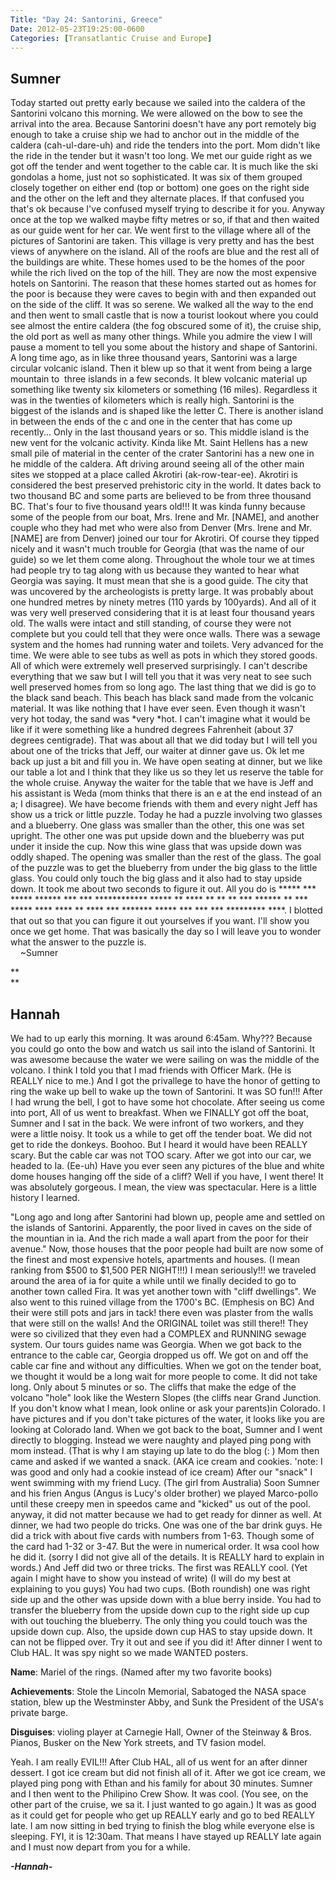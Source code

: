 ```yaml
---
Title: "Day 24: Santorini, Greece"
Date: 2012-05-23T19:25:00-0600
Categories: [Transatlantic Cruise and Europe]
---
```


## Sumner

Today started out pretty early because we sailed into the caldera of the
Santorini volcano this morning. We were allowed on the bow to see the
arrival into the area. Because Santorini doesn't have any port remotely
big enough to take a cruise ship we had to anchor out in the middle of
the caldera (cah-ul-dare-uh) and ride the tenders into the port. Mom
didn't like the ride in the tender but it wasn't too long. We met our
guide right as we got off the tender and went together to the cable car.
It is much like the ski gondolas a home, just not so sophisticated. It
was six of them grouped closely together on either end (top or bottom)
one goes on the right side and the other on the left and they alternate
places. If that confused you that's ok because I've confused myself
trying to describe it for you. Anyway once at the top we walked maybe
fifty metres or so, if that and then waited as our guide went for her
car. We went first to the village where all of the pictures of Santorini
are taken. This village is very pretty and has the best views of
anywhere on the island. All of the roofs are blue and the rest all of
the buildings are white. These homes used to be the homes of the poor
while the rich lived on the top of the hill. They are now the most
expensive hotels on Santorini. The reason that these homes started out
as homes for the poor is because they were caves to begin with and then
expanded out on the side of the cliff. It was so serene. We walked all
the way to the end and then went to small castle that is now a tourist
lookout where you could see almost the entire caldera (the fog obscured
some of it), the cruise ship, the old port as well as many other things.
While you admire the view I will pause a moment to tell you some about
the history and shape of Santorini. A long time ago, as in like three
thousand years, Santorini was a large circular volcanic island. Then it
blew up so that it went from being a large mountain to  three islands in
a few seconds. It blew volcanic material up something like twenty six
kilometers or something (16 miles). Regardless it was in the twenties of
kilometers which is really high. Santorini is the biggest of the islands
and is shaped like the letter C. There is another island in between the
ends of the c and one in the center that has come up recently... Only in
the last thousand years or so. This middle island is the new vent for
the volcanic activity. Kinda like Mt. Saint Hellens has a new small pile
of material in the center of the crater Santorini has a new one in he
middle of the caldera. Aft driving around seeing all of the other main
sites we stopped at a place called Akrotiri (ak-row-tear-ee). Akrotiri
is considered the best preserved prehistoric city in the world. It dates
back to two thousand BC and some parts are believed to be from three
thousand BC. That's four to five thousand years old!!! It was kinda
funny because some of the people from our boat, Mrs. Irene and Mr.
\[NAME\], and another couple who they had met who were also from Denver
(Mrs. Irene and Mr. \[NAME\] are from Denver) joined our tour for
Akrotiri. Of course they tipped nicely and it wasn't much trouble for
Georgia (that was the name of our guide) so we let them come along.
Throughout the whole tour we at times had people try to tag along with
us because they wanted to hear what Georgia was saying. It must mean
that she is a good guide. The city that was uncovered by the
archeologists is pretty large. It was probably about one hundred metres
by ninety metres (110 yards by 100yards). And all of it was very well
preserved considering that it is at least four thousand years old. The
walls were intact and still standing, of course they were not complete
but you could tell that they were once walls. There was a sewage system
and the homes had running water and toilets. Very advanced for the time.
We were able to see tubs as well as pots in which they stored goods. All
of which were extremely well preserved surprisingly. I can't describe
everything that we saw but I will tell you that it was very neat to see
such well preserved homes from so long ago. The last thing that we did
is go to the black sand beach. This beach has black sand made from the
volcanic material. It was like nothing that I have ever seen. Even
though it wasn't very hot today, the sand was *very *hot. I can't
imagine what it would be like if it were something like a hundred
degrees Fahrenheit (about 37 degrees centigrade). That was about all
that we did today but I will tell you about one of the tricks that Jeff,
our waiter at dinner gave us. Ok let me back up just a bit and fill you
in. We have open seating at dinner, but we like our table a lot and I
think that they like us so they let us reserve the table for the whole
cruise. Anyway the waiter for the table that we have is Jeff and his
assistant is Weda (mom thinks that there is an e at the end instead of
an a; I disagree). We have become friends with them and every night Jeff
has show us a trick or little puzzle. Today he had a puzzle involving
two glasses and a blueberry. One glass was smaller than the other, this
one was set upright. The other one was put upside down and the blueberry
was put under it inside the cup. Now this wine glass that was upside
down was oddly shaped. The opening was smaller than the rest of the
glass. The goal of the puzzle was to get the blueberry from under the
big glass to the little glass. You could only touch the big glass and it
also had to stay upside down. It took me about two seconds to figure it
out. All you do is \*\*\*\*\* \*\*\* \*\*\*\*\* \*\*\*\*\*\* \*\*\*
\*\*\* \*\*\*\*\*\*\*\*\*\*\*\* \*\*\*\*\* \*\* \*\*\*\* \*\* \*\* \*\*
\*\*\* \*\*\*\*\*\* \*\* \*\*\* \*\*\*\*\* \*\*\*\* \*\*\*\* \*\*
\*\*\*\* \*\*\* \*\*\*\*\*\*\* \*\*\*\*\* \*\*\* \*\*\* \*\*\*
\*\*\*\*\*\*\*\*\* \*\*\*\*. I blotted that out so that you can figure
it out yourselves if you want. I'll show you once we get home. That was
basically the day so I will leave you to wonder what the answer to the
puzzle is.  
    \~Sumner

**  
**  
## Hannah

We had to up early this morning. It was around 6:45am. Why??? Because
you could go onto the bow and watch us sail into the island of
Santorini. It was awesome because the water we were sailing on was the
middle of the volcano. I think I told you that I mad friends with
Officer Mark. (He is REALLY nice to me.) And I got the privallege to
have the honor of getting to ring the wake up bell to wake up the town
of Santorini. It was SO fun!!! After I had wrung the bell, I got to have
some hot chocolate. After seeing us come into port, All of us went to
breakfast. When we FINALLY got off the boat, Sumner and I sat in the
back. We were infront of two workers, and they were a little noisy. It
took us a while to get off the tender boat. We did not get to ride the
donkeys. Boohoo. But I heard it would have been REALLY scary. But the
cable car was not TOO scary. After we got into our car, we headed to Ia.
(Ee-uh) Have you ever seen any pictures of the blue and white dome
houses hanging off the side of a cliff? Well if you have, I went there!
It was absolutely gorgeous. I mean, the view was spectacular. Here is a
little history I learned.

"Long ago and long after Santorini had blown up, people ame and settled
on the islands of Santorini. Apparently, the poor lived in caves on the
side of the mountian in ia. And the rich made a wall apart from the poor
for their avenue." Now, those houses that the poor people had built are
now some of the finest and most expensive hotels, apartments and houses.
(I mean ranking from \$500 to \$1,500 PER NIGHT!!!) I mean seriously!!!
we traveled around the area of ia for quite a while until we finally
decided to go to another town called Fira. It was yet another town with
"cliff dwellings". We also went to this ruined village from the 1700's
BC. (Emphesis on BC) And their were still pots and jars in tack! there
even was plaster from the walls that were still on the walls! And the
ORIGINAL toilet was still there!! They were so civilized that they even
had a COMPLEX and RUNNING sewage system. Our tours guides name was
Georgia. When we got back to the entrance to the cable car, Georgia
dropped us off. We got on and off the cable car fine and without any
difficulties. When we got on the tender boat, we thought it would be a
long wait for more people to come. It did not take long. Only about 5
minutes or so. The cliffs that make the edge of the volcano "hole" look
like the Western Slopes (the cliffs near Grand Junction. If you don't
know what I mean, look online or ask your parents)in Colorado. I have
pictures and if you don't take pictures of the water, it looks like you
are looking at Colorado land. When we got back to the boat, Sumner and I
went directly to blogging. Instead we were naughty and played ping pong
with mom instead. (That is why I am staying up late to do the blog (: )
Mom then came and asked if we wanted a snack. (AKA ice cream and
cookies. 'note: I was good and only had a cookie instead of ice cream)
After our "snack" I went swimming with my friend Lucy. (The girl from
Australia) Soon Sumner and his frien Angus (Angus is Lucy's older
brother) we played Marco-pollo until these creepy men in speedos came
and "kicked" us out of the pool. anyway, it did not matter because we
had to get ready for dinner as well. At dinner, we had two people do
tricks. One was one of the bar drink guys. He did a trick with about
five cards with numbers from 1-63. Though some of the card had 1-32 or
3-47. But the were in numerical order. It wsa cool how he did it. (sorry
I did not give all of the details. It is REALLY hard to explain in
words.) And Jeff did two or three tricks. The first was REALLY cool.
(Yet again I might have to show you instead of write) (I will do my best
at explaining to you guys) You had two cups. (Both roundish) one was
right side up and the other was upside down with a blue berry inside.
You had to transfer the blueberry from the upside down cup to the right
side up cup with out touching the blueberry. The only thing you could
touch was the upside down cup. Also, the upside down cup HAS to stay
upside down. It can not be flipped over. Try it out and see if you did
it! After dinner I went to Club HAL. It was spy night so we made WANTED
posters.


**Name**: Mariel of the rings. (Named after my two favorite books)


**Achievements**: Stole the Lincoln Memorial, Sabatoged the NASA space
station, blew up the Westminster Abby, and Sunk the President of the
USA's private barge.


**Disguises**: violing player at Carnegie Hall, Owner of the Steinway &
Bros. Pianos, Busker on the New York streets, and TV fasion model.

Yeah. I am really EVIL!!! After Club HAL, all of us went for an after
dinner dessert. I got ice cream but did not finish all of it. After we
got ice cream, we played ping pong with Ethan and his family for about
30 minutes. Sumner and I then went to the Philipino Crew Show. It was
cool. (You see, on the other part of the cruise, we sa it. I just wanted
to go again.) It was as good as it could get for people who get up
REALLY early and go to bed REALLY late. I am now sitting in bed trying
to finish the blog while everyone else is sleeping. FYI, it is 12:30am.
That means I have stayed up REALLY late again and I must now depart from
you for a while.


***-Hannah-***
